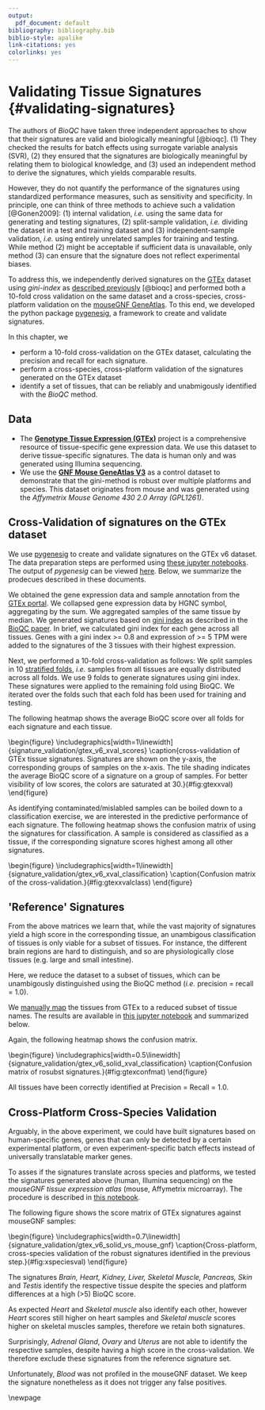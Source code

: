 ```yaml
---
output:
  pdf_document: default
bibliography: bibliography.bib
biblio-style: apalike
link-citations: yes
colorlinks: yes
---
```

# Validating Tissue Signatures {#validating-signatures}

The authors of *BioQC* have taken three independent approaches
to show that their signatures are valid and biologically meaningful [@bioqc].
(1) They checked the results for batch effects using surrogate
variable analysis (SVR), (2) they ensured that the signatures
are biologically meaningful by relating them to biological knowledge,
and (3) used an independent method to derive the signatures, which yields comparable results.

However, they do not quantify the performance of the signatures using
standardized performance measures, such as sensitivity and specificity.
In principle, one can think of three methods to achieve such a
validation [@Gonen2009]: (1) internal validation, *i.e.* using the same
data for generating and testing signatures, (2) split-sample validation,
*i.e.* dividing the dataset in a test and training dataset and (3)
independent-sample validation, *i.e.* using entirely unrelated samples
for training and testing. While method (2) might be acceptable if
sufficient data is unavailable, only method (3) can ensure that the
signature does not reflect experimental biases.

To address this, we independently derived signatures on the
[GTEx](http://gtexportal.org) dataset using *gini-index* as 
[described previously](https://www.ncbi.nlm.nih.gov/pmc/articles/PMC5379536/) [@bioqc] and performed
both a 10-fold cross validation on the same dataset and a cross-species,
cross-platform validation on the [mouseGNF GeneAtlas](https://www.ncbi.nlm.nih.gov/geo/query/acc.cgi?acc=GSE10246).
To this end, we developed the python package [pygenesig](https://github.com/grst/pygenesig),
a framework to create and validate signatures.

In this chapter, we

 * perform a 10-fold cross-validation on the GTEx dataset, calculating the precision and recall for each signature.
 * perform a cross-species, cross-platform validation of the signatures generated on the GTEx dataset
 * identify a set of tissues, that can be reliably and unabmigously identified with the *BioQC* method.


## Data
 * The [**Genotype Tissue Expression (GTEx)**](http://gtexportal.org) project is a comprehensive resource of tissue-specific gene expression data. We use this dataset to derive tissue-specific signatures. The data is human only and was generated using Illumina sequencing.
 * We use the [**GNF Mouse GeneAtlas V3**](https://www.ncbi.nlm.nih.gov/geo/query/acc.cgi?acc=GSE10246) as a control dataset to demonstrate that the gini-method is robust over multiple platforms and species. This dataset originates from mouse and was generated using the *Affymetrix Mouse Genome 430 2.0 Array (GPL1261)*.

## Cross-Validation of signatures on the GTEx dataset
We use [pygenesig](https://github.com/grst/pygenesig) to create and validate signatures on the GTEx v6 dataset. The data preparation steps are performed using [these jupyter notebooks](https://github.com/grst/pygenesig-example/tree/d88e4a81a45e192527a84a4445094604deba580b/notebooks/prepare_data). The output of *pygenesig* can be viewed [here](https://github.com/grst/BioQC_GEO_analysis/blob/aa0fcd86bbdfbd49c9a4a10ce0be1c22895cc957/notebooks/gtex_v6_gini.ipynb). Below, we summarize the prodecues described in these documents.

We obtained the gene expression data and sample annotation from the [GTEx portal](http://gtexportal.org). We collapsed gene 
expression data by HGNC symbol, aggregating by the sum. We aggregated samples of the same tissue by median. 
We generated signatures based on [gini index](https://grst.github.io/pygenesig/apidoc.html#module-pygenesig.gini)  as described in the [BioQC paper](https://www.ncbi.nlm.nih.gov/pmc/articles/PMC5379536/). In brief, we calculated gini index for each gene across all tissues. Genes with a gini index >= 0.8 and expression of >= 5 TPM were added to the signatures of the 3 tissues with their highest expression. 

Next, we performed a 10-fold cross-validation as follows:
We split samples in 10 [stratified folds](http://scikit-learn.org/stable/modules/generated/sklearn.model_selection.StratifiedKFold.html), *i.e.* samples from all tissues are equally distributed across all folds. We use 9 folds to generate signatures using gini index. These signatures were applied to the remaining fold using BioQC. We iterated over the folds such that each fold has been used for training and testing.

The following heatmap shows the average BioQC score over all folds for each signature and each tissue.

\begin{figure}
\includegraphics[width=1\linewidth]{signature_validation/gtex_v6_xval_scores} \caption{cross-validation of GTEx tissue signatures. Signatures are shown on the y-axis, the corresponding groups of samples on the x-axis. The tile shading indicates the average BioQC score of a signature on a group of samples. For better visibility of low scores, the colors are saturated at 30.}(\#fig:gtexxval)
\end{figure}

As identifying contaminated/mislabled samples can be boiled down to a classification exercise, we are interested in the predictive performance of each signature. The following heatmap shows the confusion matrix of using the signatures for classification. A sample is considered as classified as a tissue, if the corresponding signature scores highest among all other signatures.

\begin{figure}
\includegraphics[width=1\linewidth]{signature_validation/gtex_v6_xval_classification} \caption{Confusion matrix of the cross-validation.}(\#fig:gtexxvalclass)
\end{figure}

## 'Reference' Signatures
From the above matrices we learn that, while the vast majority of signatures yield a high score in the corresponding tissue, an unambigous classification of tissues is only viable for a subset of tissues.
For instance, the different brain regions are hard to distinguish, and so are physiologically close tissues (e.g. large and small intestine).

Here, we reduce the dataset to a subset of tissues, which can be unambigously distinguished using the BioQC method (*i.e.* precision = recall = 1.0).

We [manually map](https://github.com/grst/pygenesig-example/blob/d88e4a81a45e192527a84a4445094604deba580b/manual_annotation/gtex_solid.csv)
the tissues from GTEx to a reduced subset of tissue names. The results are available in [this jupyter notebook](https://github.com/grst/BioQC_GEO_analysis/blob/b11987da13ba9b98eba34206f92942be8de6427e/signature_validation/gtex_v6_gini_solid.ipynb)
and summarized below.

Again, the following heatmap shows the confusion matrix.

\begin{figure}
\includegraphics[width=0.5\linewidth]{signature_validation/gtex_v6_solid_xval_classification} \caption{Confusion matrix of rosubst signatures.}(\#fig:gtexconfmat)
\end{figure}

All tissues have been correctly identified at Precision = Recall = 1.0.


## Cross-Platform Cross-Species Validation
Arguably, in the above experiment, we could have built signatures based on human-specific genes, genes that can only be detected by a certain experimental platform, or even experiment-specific batch effects instead of universally translatable marker genes.

To asses if the signatures translate across species and platforms, we tested the signatures generated above (human, Illumina sequencing) on the *mouseGNF tissue expression atlas* (mouse, Affymetrix microarray). The procedure is described in [this notebook](https://github.com/grst/pygenesig-example/blob/80bfe2a388a5230b004c288cb2ea220f0394855d/notebooks/gtex_solid_vs_mouse_gnf.ipynb).

The following figure shows the score matrix of GTEx signatures against mouseGNF samples:

\begin{figure}
\includegraphics[width=0.7\linewidth]{signature_validation/gtex_v6_solid_vs_mouse_gnf} \caption{Cross-platform, cross-species validation of the robust signatures identified in the previous step.}(\#fig:xspeciesval)
\end{figure}

The signatures *Brain, Heart, Kidney, Liver, Skeletal Muscle, Pancreas, Skin* and *Testis* identify the respective tissue despite the species and platform differences at a high (>5) BioQC score.

As expected *Heart* and *Skeletal muscle* also identify each other, however *Heart* scores still higher on heart samples and *Skeletal muscle* scores higher on skeletal muscles samples, therefore we retain both signatures.

Surprisingly, *Adrenal Gland*, *Ovary* and *Uterus* are not able to identify the respective samples, despite having a high score in the cross-validation. We therefore exclude these signatures from the reference signature set.

Unfortunately, *Blood* was not profiled in the mouseGNF dataset. We keep the signature nonetheless as it does not trigger any false positives.

\newpage

